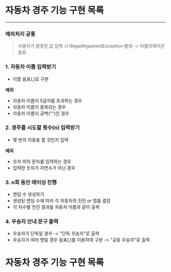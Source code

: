 # 자동차 경주 기능 구현 목록

---
### 예외처리 공통
> 사용자가 잘못된 값 입력 시 IllegalArgumentException 발생 -> 어플리케이션 종료

### 1. 자동차 이름 입력받기
- 이름 쉼표(,)로 구분

**예외**

- 자동차 이름이 5글자를 초과하는 경우
- 자동차 이름이 중복되는 경우
- 자동차 이름이 공백("")인 경우

### 2. 경주를 시도할 횟수(n) 입력받기

- 몇 번의 이동을 할 것인지 입력

**예외**

- 숫자 외의 문자를 입력하는 경우
- 입력한 숫자가 자연수가 아닌 경우

### 3. n회 동안 레이싱 진행

- 랜덤 수 생성하기
- 생성된 랜덤 수에 따라 각 자동차의 전진 or 멈춤 결정
- 각 차수별 전진 결과를 자동차 이름과 같이 출력

### 4. 우승자 안내 문구 출력

- 우승자가 단독일 경우 -> "단독 우승자"로 출력
- 우승자가 여러 명일 경우 쉼표(,)를 이용하여 구분 -> "공동 우승자"로 출력
# 자동차 경주 기능 구현 목록
